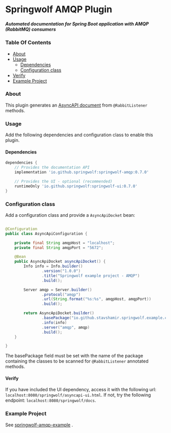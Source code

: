 # Springwolf AMQP Plugin

##### Automated documentation for Spring Boot application with AMQP (RabbitMQ) consumers

### Table Of Contents

- [About](#about)
- [Usage](#usage)
    - [Dependencies](#dependencies)
    - [Configuration class](#configuration-class)
- [Verify](#verify)
- [Example Project](#example-project)

### About

This plugin generates an [AsyncAPI document](https://www.asyncapi.com/) from `@RabbitListener` methods.

### Usage

Add the following dependencies and configuration class to enable this plugin.

#### Dependencies

```groovy
dependencies {
    // Provides the documentation API    
    implementation 'io.github.springwolf:springwolf-amqp:0.7.0'

    // Provides the UI - optional (recommended)
    runtimeOnly 'io.github.springwolf:springwolf-ui:0.7.0'
}
```

### Configuration class

Add a configuration class and provide a `AsyncApiDocket` bean:

```java

@Configuration
public class AsyncApiConfiguration {

    private final String amqpHost = "localhost";
    private final String amqpPort = "5672";

    @Bean
    public AsyncApiDocket asyncApiDocket() {
        Info info = Info.builder()
                .version("1.0.0")
                .title("Springwolf example project - AMQP")
                .build();

        Server amqp = Server.builder()
                .protocol("amqp")
                .url(String.format("%s:%s", amqpHost, amqpPort))
                .build();

        return AsyncApiDocket.builder()
                .basePackage("io.github.stavshamir.springwolf.example.consumers")
                .info(info)
                .server("amqp", amqp)
                .build();
    }

}

```

The basePackage field must be set with the name of the package containing the classes to be scanned for `@RabbitListener`
annotated methods.

#### Verify

If you have included the UI dependency, access it with the following url: `localhost:8080/springwolf/asyncapi-ui.html`.
If not, try the following endpoint: `localhost:8080/springwolf/docs`.

### Example Project

See [springwolf-amqp-example](https://github.com/springwolf/springwolf-core/tree/master/springwolf-examples/springwolf-amqp-example)
.
